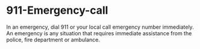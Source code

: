 # 911-Emergency-call
In an emergency, dial 911 or your local call emergency number immediately. An emergency is any situation that requires immediate assistance from the police, fire department or ambulance. 
